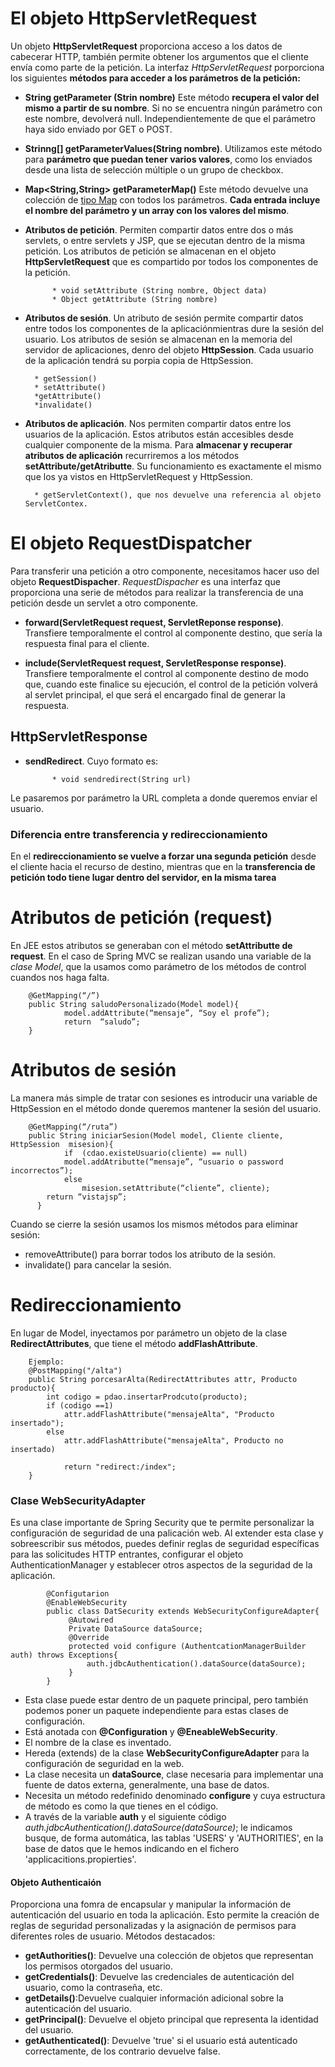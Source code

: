 
# El objeto HttpServletRequest

Un objeto **HttpServletRequest** proporciona acceso a los datos de cabecerar HTTP, también permite obtener los argumentos que el cliente envía como parte de la petición. 
La interfaz _HttpServletRequest_ porporciona los siguientes **métodos para acceder a los parámetros de la petición:**

* **String getParameter (Strin nombre)**
Este método **recupera el valor del mismo a partir de su nombre**. Si no se encuentra ningún parámetro con este nombre, devolverá null. Independientemente de que el parámetro haya sido enviado por GET o POST. 

* **Strinng[] getParameterValues(String nombre)**. Utilizamos este método para **parámetro que puedan tener varios valores**, como los enviados desde una lista de selección múltiple o un grupo de checkbox. 

* **Map<String,String> getParameterMap()** Este método devuelve una colección de [tipo Map](https://jarroba.com/map-en-java-con-ejemplos/)   con todos los parámetros. **Cada entrada incluye el nombre del parámetro y un array con los valores del mismo**. 

* **Atributos de petición**. Permiten compartir datos entre dos o más servlets, o entre servlets y JSP, que se ejecutan dentro de la misma petición. Los atributos de petición se almacenan en el objeto **HttpServletRequest** que es compartido por todos los componentes de la petición. 

            * void setAttribute (String nombre, Object data)
            * Object getAttribute (String nombre)
            
* **Atributos de sesión**. Un atributo de sesión permite compartir datos entre todos los componentes de la aplicaciónmientras dure la sesión del usuario. Los atributos de sesión se almacenan en la memoria del servidor de aplicaciones, denro del objeto **HttpSession**. Cada usuario de la aplicación tendrá su porpia copia de HttpSession. 

        * getSession()
        * setAttribute()
        *getAttribute()
        *invalidate()
        
* **Atributos de aplicación**. Nos permiten compartir datos entre los usuarios de la aplicación. Estos atributos están accesibles desde cualquier componente de la misma. Para **almacenar y recuperar atributos de aplicación** recurriremos a los métodos **setAttribute/getAtributte**. Su funcionamiento es exactamente el mismo que los ya vistos en HttpServletRequest y HttpSession.
    
        * getServletContext(), que nos devuelve una referencia al objeto ServletContex. 

# El objeto RequestDispatcher
Para transferir una petición a otro componente, necesitamos hacer uso del objeto __RequestDispacher__. 
_RequestDispacher_ es una interfaz que proporciona una serie de métodos para realizar la transferencia de una petición desde un servlet a otro componente. 

* **forward(ServletRequest request, ServletReponse response)**. Transfiere temporalmente el control al componente destino, que sería la respuesta final para el cliente. 

* **include(ServletRequest request, ServletResponse response)**. Transfiere temporalmente el control al componente destino de modo que, cuando este finalice su ejecución, el control de la petición volverá al servlet principal, el que será el encargado final de generar la respuesta.

## HttpServletResponse

* **sendRedirect**.  Cuyo formato es:

            * void sendredirect(String url)
            
Le pasaremos por parámetro la URL completa a donde queremos enviar el usuario.

### Diferencia entre transferencia y redireccionamiento
En el **redireccionamiento se vuelve a forzar una segunda petición** desde el cliente hacia el recurso de destino, mientras que en la **transferencia de petición todo tiene lugar dentro del servidor, en la misma tarea**

# Atributos de petición (request)
En JEE estos atributos se generaban con el método **setAttributte de request**. En el caso de Spring MVC se realizan usando una variable de la *clase Model*, que la usamos como parámetro de los métodos de control cuandos nos haga falta.

        @GetMapping(“/”)
        public String saludoPersonalizado(Model model){
                model.addAttribute(“mensaje”, “Soy el profe”);
                return  “saludo”;
        }

# Atributos de sesión 
La manera más simple de tratar con sesiones es introducir una variable de HttpSession en el método donde queremos mantener la sesión del usuario.

        @GetMapping(“/ruta”)
        public String iniciarSesion(Model model, Cliente cliente, HttpSession  misesion){
                if  (cdao.existeUsuario(cliente) == null)
                model.addAtributte(“mensaje”, “usuario o password incorrectos”);
                else
                    misesion.setAttribute(“cliente”, cliente);
            return “vistajsp”;
          }

Cuando se cierre la sesión usamos los mismos métodos para eliminar sesión: 
* removeAttribute() para borrar todos los atributo de la sesión. 
* invalidate() para cancelar la sesión. 


# Redireccionamiento
En lugar de Model, inyectamos por parámetro un objeto de la clase **RedirectAttributes**, que tiene el método **addFlashAttribute**.

        Ejemplo: 
        @PostMapping("/alta")
        public String porcesarAlta(RedirectAttributes attr, Producto producto){
            int codigo = pdao.insertarProdcuto(producto);
            if (codigo ==1)
                attr.addFlashAttribute("mensajeAlta", "Producto insertado");
            else
                attr.addFlashAttribute("mensajeAlta", Producto no insertado)
                
                return "redirect:/index";
        }

### Clase WebSecurityAdapter
Es una clase importante de Spring Security que te permite personalizar la configuración de seguridad de una palicación web. Al extender esta clase y sobreescribir sus métodos, puedes definir reglas de seguridad específicas para las solicitudes HTTP entrantes, configurar el objeto AuthenticationManager y establecer otros aspectos de la seguridad de la aplicación. 

            @Configutarion
            @EnableWebSecurity
            public class DatSecurity extends WebSecurityConfigureAdapter{
                 @Autowired
                 Private DataSource dataSource;
                 @Override
                 protected void configure (AuthentcationManagerBuilder auth) throws Exceptions{
                     auth.jdbcAuthentication().dataSource(dataSource);
                 }
            }
            

*  Esta clase puede estar dentro de un paquete principal, pero también podemos poner un paquete independiente para estas clases de configuración. 
*  Está anotada con **@Configuration** y **@EneableWebSecurity**. 
*  El nombre de la clase es inventado. 
*  Hereda (extends) de la clase **WebSecurityConfigureAdapter** para la configuración de seguridad en la web. 
*  La clase necesita un **dataSource**, clase necesaria para implementar una fuente de datos externa, generalmente, una base de datos.
*  Necesita un método redefinido denominado **configure** y cuya estructura de método es como la que tienes en el código. 
*  A través de la variable **auth** y el siguiente código *auth.jdbcAuthentication().dataSource(dataSource)*; le indicamos busque, de forma automática, las tablas 'USERS' y 'AUTHORITIES', en la base de datos que le hemos indicando en el fichero 'applicacitions.propierties'. 

#### Objeto Authenticaión
Proporciona una fomra de encapsular y manipular la información de autenticación del usuario en toda la aplicación. Esto permite la creación de reglas de seguridad personalizadas y la asignación de permisos para diferentes roles de usuario. 
Métodos destacados: 
* **getAuthorities()**: Devuelve una colección de objetos que representan los permisos otorgados del usuario. 
* **getCredentials()**: Devuelve las credenciales de autenticación del usuario, como la contraseña, etc.
* **getDetails()**:Devuelve cualquier información adicional sobre la autenticación del usuario.
* **getPrincipal()**: Devuelve el objeto principal que representa la identidad del usuario.
* **getAuthenticated()**: Devuelve 'true' si el usuario está autenticado correctamente, de los contrario devuelve false.

